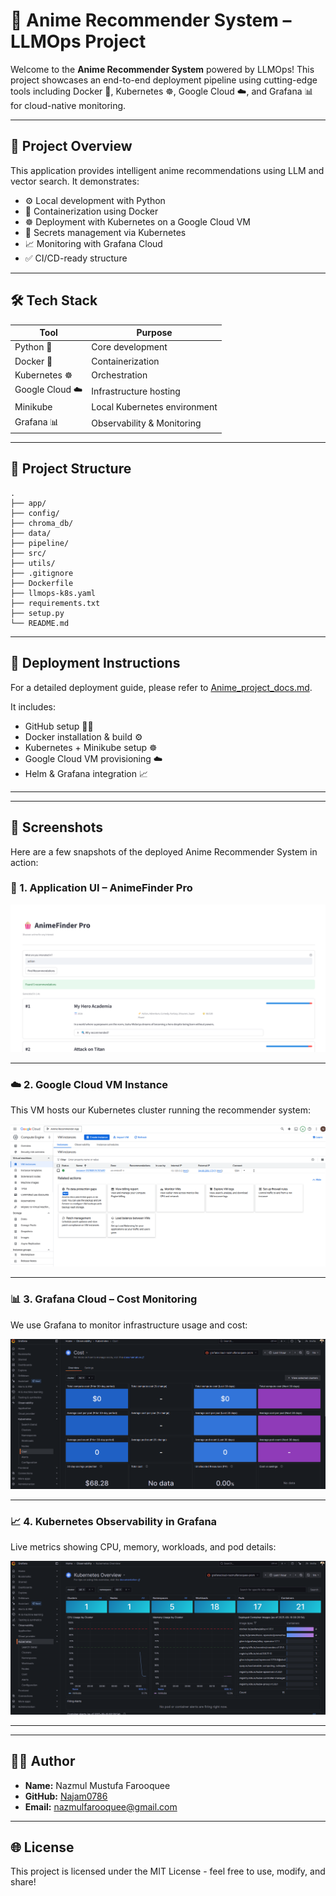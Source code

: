# 🎌 Anime Recommender System – LLMOps Project

Welcome to the **Anime Recommender System** powered by LLMOps! This project showcases an end-to-end deployment pipeline using cutting-edge tools including Docker 🐳, Kubernetes ☸️, Google Cloud ☁️, and Grafana 📊 for cloud-native monitoring.

---

## 🚀 Project Overview

This application provides intelligent anime recommendations using LLM and vector search. It demonstrates:

- ⚙️ Local development with Python
- 🐳 Containerization using Docker
- ☸️ Deployment with Kubernetes on a Google Cloud VM
- 🔐 Secrets management via Kubernetes
- 📈 Monitoring with Grafana Cloud
- ✅ CI/CD-ready structure

---

## 🛠️ Tech Stack

| Tool        | Purpose                            |
|-------------|------------------------------------|
| Python 🐍   | Core development                    |
| Docker 🐳   | Containerization                    |
| Kubernetes ☸️ | Orchestration                      |
| Google Cloud ☁️ | Infrastructure hosting          |
| Minikube    | Local Kubernetes environment       |
| Grafana 📊  | Observability & Monitoring          |

---

## 📂 Project Structure

```
.
├── app/
├── config/
├── chroma_db/
├── data/
├── pipeline/
├── src/
├── utils/
├── .gitignore
├── Dockerfile
├── llmops-k8s.yaml
├── requirements.txt
├── setup.py
└── README.md
```

---

## 🚧 Deployment Instructions

For a detailed deployment guide, please refer to [Anime_project_docs.md](Anime_project_docs.md).

It includes:

- GitHub setup 🧑‍💻
- Docker installation & build ⚙️
- Kubernetes + Minikube setup ☸️
- Google Cloud VM provisioning ☁️
- Helm & Grafana integration 📈

---

---

## 📸 Screenshots

Here are a few snapshots of the deployed Anime Recommender System in action:

### 🎯 1. Application UI – AnimeFinder Pro

![AnimeFinder Pro UI](assets/animefinder-ui.png)

---

### ☁️ 2. Google Cloud VM Instance

This VM hosts our Kubernetes cluster running the recommender system:

![Google Cloud VM Instance](assets/gcp-vm-instance.png)

---

### 📊 3. Grafana Cloud – Cost Monitoring

We use Grafana to monitor infrastructure usage and cost:

![Grafana Cost Monitoring](assets/grafana-cost.png)

---

### 📈 4. Kubernetes Observability in Grafana

Live metrics showing CPU, memory, workloads, and pod details:

![Grafana Kubernetes Monitoring](assets/grafana-k8s.png)

---

---


## 👨‍💻 Author

- **Name:** Nazmul Mustufa Farooquee
- **GitHub:** [Najam0786](https://github.com/Najam0786)
- **Email:** [nazmulfarooquee@gmail.com](mailto:nazmulfarooquee@gmail.com)

---

## 🌐 License

This project is licensed under the MIT License - feel free to use, modify, and share!